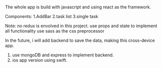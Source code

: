 The whole app is build with javascript and using react as the framework.

Components:
  1.AddBar 
  2.task list
  3.single task 

Note:
  no redux is envolved in this project.
  use props and state to implement all functionality
  use sass as the css preprocessor
 


In the future, i will add backend to save the data, making this cross-device app.


1. use mongoDB and express to implement backend.
2. ios app version using swift.

